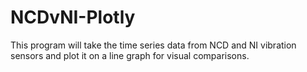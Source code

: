 # NCDvNI-Plotly
This program will take the time series data from NCD and NI vibration sensors and plot it on a line graph for visual comparisons.
